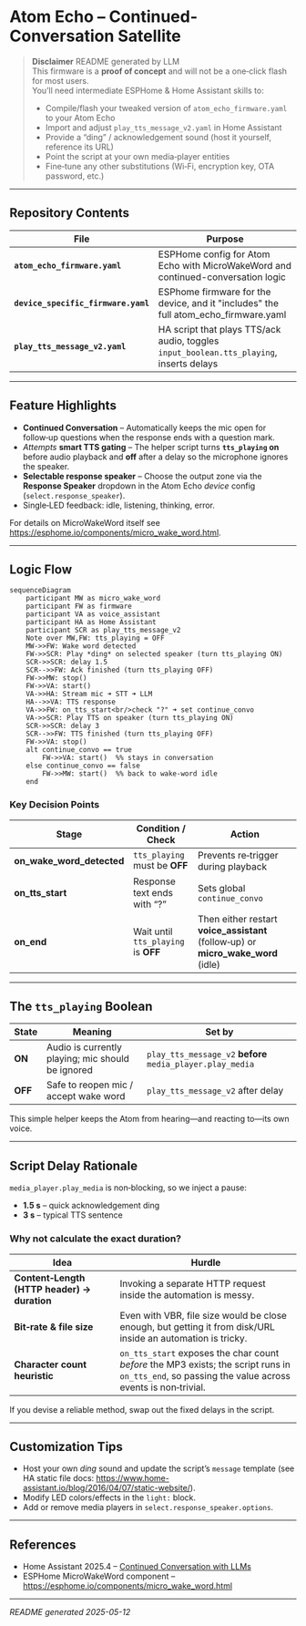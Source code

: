 
# Atom Echo – Continued-Conversation Satellite

> **Disclaimer**
> README generated by LLM  
> This firmware is a **proof of concept** and will not be a one‑click flash for most users.  
> You’ll need intermediate ESPHome & Home Assistant skills to:
> * Compile/flash your tweaked version of `atom_echo_firmware.yaml` to your Atom Echo  
> * Import and adjust `play_tts_message_v2.yaml` in Home Assistant  
> * Provide a “ding” / acknowledgement sound (host it yourself, reference its URL)  
> * Point the script at your own media‑player entities  
> * Fine‑tune any other substitutions (Wi‑Fi, encryption key, OTA password, etc.)

---

## Repository Contents

| File | Purpose |
|------|---------|
| **`atom_echo_firmware.yaml`** | ESPHome config for Atom Echo with MicroWakeWord and continued-conversation logic |
| **`device_specific_firmware.yaml`** | ESPhome firmware for the device, and it "includes" the full atom_echo_firmware.yaml |
| **`play_tts_message_v2.yaml`** | HA script that plays TTS/ack audio, toggles `input_boolean.tts_playing`, inserts delays |

---

## Feature Highlights

* **Continued Conversation** – Automatically keeps the mic open for follow‑up questions when the response ends with a question mark.  
* *Attempts* **smart TTS gating** – The helper script turns **`tts_playing` on** before audio playback and **off** after a delay so the microphone ignores the speaker.  
* **Selectable response speaker** – Choose the output zone via the **Response Speaker** dropdown in the Atom Echo *device* config (`select.response_speaker`).  
* Single‑LED feedback: idle, listening, thinking, error.

For details on MicroWakeWord itself see <https://esphome.io/components/micro_wake_word.html>.

---

## Logic Flow

```mermaid
sequenceDiagram
    participant MW as micro_wake_word
    participant FW as firmware
    participant VA as voice_assistant
    participant HA as Home Assistant
    participant SCR as play_tts_message_v2
    Note over MW,FW: tts_playing = OFF
    MW->>FW: Wake word detected
    FW->>SCR: Play *ding* on selected speaker (turn tts_playing ON)
    SCR->>SCR: delay 1.5
    SCR-->>FW: Ack finished (turn tts_playing OFF)
    FW->>MW: stop()
    FW->>VA: start()
    VA->>HA: Stream mic ➜ STT ➜ LLM
    HA-->>VA: TTS response
    VA->>FW: on_tts_start<br/>check "?" ➜ set continue_convo
    VA->>SCR: Play TTS on speaker (turn tts_playing ON)
    SCR->>SCR: delay 3
    SCR-->>FW: TTS finished (turn tts_playing OFF)
    FW->>VA: stop()
    alt continue_convo == true
        FW->>VA: start()  %% stays in conversation
    else continue_convo == false
        FW->>MW: start()  %% back to wake‑word idle
    end
```

### Key Decision Points

| Stage | Condition / Check | Action |
|-------|------------------|--------|
| **on_wake_word_detected** | `tts_playing` must be **OFF** | Prevents re‑trigger during playback |
| **on_tts_start** | Response text ends with “?” | Sets global `continue_convo` |
| **on_end** | Wait until `tts_playing` is **OFF** | Then either restart **voice_assistant** (follow‑up) or **micro_wake_word** (idle) |

---

## The `tts_playing` Boolean

| State | Meaning | Set by |
|-------|---------|--------|
| **ON**  | Audio is currently playing; mic should be ignored | `play_tts_message_v2` **before** `media_player.play_media` |
| **OFF** | Safe to reopen mic / accept wake word | `play_tts_message_v2` after delay |

This simple helper keeps the Atom from hearing—and reacting to—its own voice.

---

## Script Delay Rationale

`media_player.play_media` is non‑blocking, so we inject a pause:

* **1.5 s** – quick acknowledgement ding  
* **3 s** – typical TTS sentence  

### Why not calculate the exact duration?

| Idea | Hurdle |
|------|--------|
| **Content‑Length (HTTP header) → duration** | Invoking a separate HTTP request inside the automation is messy. |
| **Bit‑rate & file size** | Even with VBR, file size would be close enough, but getting it from disk/URL inside an automation is tricky. |
| **Character count heuristic** | `on_tts_start` exposes the char count *before* the MP3 exists; the script runs in `on_tts_end`, so passing the value across events is non‑trivial. |

If you devise a reliable method, swap out the fixed delays in the script.

---

## Customization Tips

* Host your own *ding* sound and update the script’s `message` template (see HA static file docs: <https://www.home-assistant.io/blog/2016/04/07/static-website/>).  
* Modify LED colors/effects in the `light:` block.  
* Add or remove media players in `select.response_speaker.options`.  

---

## References

* Home Assistant 2025.4 – [Continued Conversation with LLMs](https://www.home-assistant.io/blog/2025/04/02/release-20254/#continued-conversation-with-llms)  
* ESPHome MicroWakeWord component – <https://esphome.io/components/micro_wake_word.html>

---

*README generated 2025-05-12*
